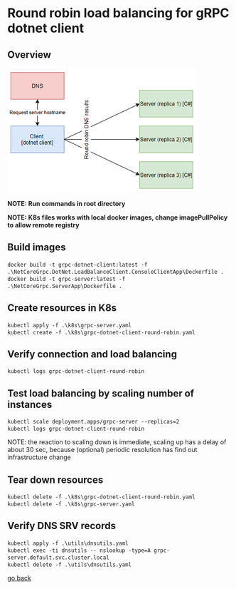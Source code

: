 # Round robin load balancing for gRPC dotnet client

## Overview

![Overview](./overview.PNG)

__NOTE: Run commands in root directory__

__NOTE: K8s files works with local docker images, change imagePullPolicy to allow remote registry__

## Build images
```
docker build -t grpc-dotnet-client:latest -f .\NetCoreGrpc.DotNet.LoadBalanceClient.ConsoleClientApp\Dockerfile .
docker build -t grpc-server:latest -f .\NetCoreGrpc.ServerApp\Dockerfile .
```

## Create resources in K8s
```
kubectl apply -f .\k8s\grpc-server.yaml
kubectl create -f .\k8s\grpc-dotnet-client-round-robin.yaml
```

## Verify connection and load balancing
```
kubectl logs grpc-dotnet-client-round-robin
```

## Test load balancing by scaling number of instances
```
kubectl scale deployment.apps/grpc-server --replicas=2
kubectl logs grpc-dotnet-client-round-robin
```

NOTE: the reaction to scaling down is immediate, scaling up has a delay of about 30 sec, because (optional) periodic resolution has find out infrastructure change

## Tear down resources
```
kubectl delete -f .\k8s\grpc-dotnet-client-round-robin.yaml
kubectl delete -f .\k8s\grpc-server.yaml
```

## Verify DNS SRV records
```
kubectl apply -f .\utils\dnsutils.yaml
kubectl exec -ti dnsutils -- nslookup -type=A grpc-server.default.svc.cluster.local
kubectl delete -f .\utils\dnsutils.yaml
```

[go back](../../README.md)